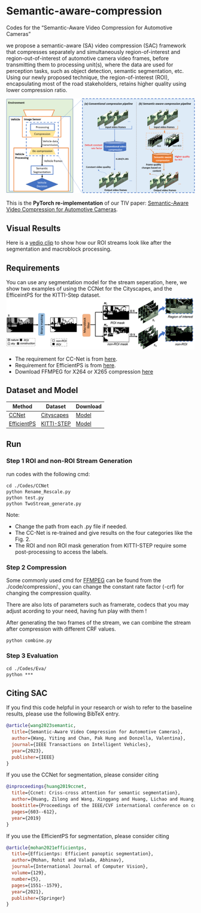 # Semantic-aware-compression
Codes for the “Semantic-Aware Video Compression for Automotive Cameras”

we propose a semantic-aware (SA) video compression (SAC) framework that compresses separately and simultaneously region-of-interest and region-out-of-interest of automotive camera video frames, before transmitting them to processing unit(s), where the data are used for perception tasks, such as object detection, semantic segmentation, etc. Using our newly proposed technique, the region-of-interest (ROI), encapsulating most of the road stakeholders, retains higher quality using lower compression ratio.

<img src="/doc/Fig-1.png" alt="Illustrating of Semantic-aware Compression (SAC) on the vehicle" width="700"/>


This is the **PyTorch re-implementation** of our TIV paper: 
[Semantic-Aware Video Compression for Automotive Cameras](https://ieeexplore.ieee.org/abstract/document/10103198). 

## Visual Results
Here is a [vedio clip](https://mega.nz/folder/hlJkRARQ#lZoi_3-o7bn3TEOVBO33YA) to show how our ROI streams look like after the segmentation and macroblock processing.

## Requirements
You can use any segmentation model for the stream seperation, here, we show two examples of using the CCNet for the Cityscapes, and the EfficeintPS for the KITTI-Step dataset. 
![Illustrating of separation of ROI and non-ROI streams. ](/doc/Fig-4.png)
- The requirement for CC-Net is from [here](https://github.com/speedinghzl/CCNet#requirements).
- Requirement for EfficientPS is from [here](https://github.com/DeepSceneSeg/EfficientPS#system-requirements).
- Download FFMPEG for X264 or X265 compression [here](https://ffmpeg.org/download.html)

## Dataset and Model

| Method      | Dataset    | Download |
|-------------|------------|----------|
| [CCNet](https://github.com/speedinghzl/CCNet)  | [Cityscapes](https://www.cityscapes-dataset.com/downloads/) | [Model](https://mega.nz/file/9honnLgQ#41ajWjzjc1vbuiEJYVlSfrsmna-fqLEi18q4Sa3qqNE)|
| [EfficientPS](https://github.com/DeepSceneSeg/EfficientPS) | [KITTI-STEP](https://www.cvlibs.net/datasets/kitti/eval_step.php) |[Model](https://www.dropbox.com/s/4z3qiaew8qq7y8n/efficientPS_kitti.zip?dl=0)|

## Run
### Step 1 ROI and non-ROI Stream Generation
run codes with the following cmd:
```
cd ./Codes/CCNet
python Rename_Rescale.py
python test.py
python TwoStream_generate.py
```

Note: 
- Change the path from each .py file if needed.
- The CC-Net is re-trained and give results on the four categories like the Fig. 2.
- The ROI and non ROI mask generation from KITTI-STEP require some post-processing to access the labels.  

### Step 2 Compression
Some commonly used cmd for [FFMPEG](https://ffmpeg.org/) can be found from the ./code/compression/., you can change the constant rate factor (-crf) for changing the compression quality. 

There are also lots of parameters such as framerate, codecs that you may adjust acording to your need, having fun play with them !

After generating the two frames of the stream, we can combine the stream after compression with different CRF values.

```
python combine.py
```

### Step 3 Evaluation
```
cd ./Codes/Eva/
python *** 
```


## Citing SAC
If you find this code helpful in your research or wish to refer to the baseline results, please use the following BibTeX entry.

```BibTeX
@article{wang2023semantic,
  title={Semantic-Aware Video Compression for Automotive Cameras},
  author={Wang, Yiting and Chan, Pak Hung and Donzella, Valentina},
  journal={IEEE Transactions on Intelligent Vehicles},
  year={2023},
  publisher={IEEE}
}

```

If you use the CCNet for segmentation, please consider citing
```BibTeX
@inproceedings{huang2019ccnet,
  title={Ccnet: Criss-cross attention for semantic segmentation},
  author={Huang, Zilong and Wang, Xinggang and Huang, Lichao and Huang, Chang and Wei, Yunchao and Liu, Wenyu},
  booktitle={Proceedings of the IEEE/CVF international conference on computer vision},
  pages={603--612},
  year={2019}
}

```
If you use the EfficientPS for segmentation, please consider citing
```BibTeX
@article{mohan2021efficientps,
  title={Efficientps: Efficient panoptic segmentation},
  author={Mohan, Rohit and Valada, Abhinav},
  journal={International Journal of Computer Vision},
  volume={129},
  number={5},
  pages={1551--1579},
  year={2021},
  publisher={Springer}
}

```
